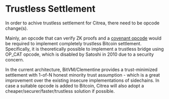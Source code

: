 # Trustless Settlement

In order to achive trustless settlement for Citrea, there need to be opcode change(s).

Mainly, an opcode that can verify ZK proofs and a [covenant opcode](https://covenants.info) would be required to implement completely trustless Bitcoin settlement. Specifically, it is theoretically possible to implement a trustless bridge using OP_CAT opcode, which is disabled by Satoshi in 2010 due to a security concern. 

In the current architecture, BitVM/Clementine provides a trust-minimized settlement with 1-of-N honest minority trust assumption - which is a great improvement over the existing insecure implementations of sidechains. In case a suitable opcode is added to Bitcoin, Citrea will also adopt a cheaper/securer/faster/trustless solution if possible.